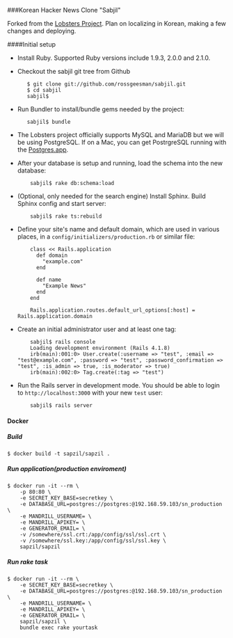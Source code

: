 ###Korean Hacker News Clone "Sabjil"

Forked from the [Lobsters Project](https://github.com/jcs/lobsters/blob/master/CONTRIBUTING.md). Plan on localizing in Korean, making a few changes and deploying.

####Initial setup

* Install Ruby. Supported Ruby versions include 1.9.3, 2.0.0 and 2.1.0.

* Checkout the sabjil git tree from Github

         $ git clone git://github.com/rossgeesman/sabjil.git
         $ cd sabjil
         sabjil$ 

* Run Bundler to install/bundle gems needed by the project:

         sabjil$ bundle

* The Lobsters project officially supports MySQL and MariaDB but we will be using PostgreSQL.
If on a Mac, you can get PostrgreSQL running with the [Postgres.app](http://postgresapp.com).


* After your database is setup and running, load the schema into the new database:

          sabjil$ rake db:schema:load

* (Optional, only needed for the search engine) Install Sphinx.  Build Sphinx
config and start server:

          sabjil$ rake ts:rebuild

* Define your site's name and default domain, which are used in various places,
in a `config/initializers/production.rb` or similar file:

          class << Rails.application
            def domain
              "example.com"
            end
          
            def name
              "Example News"
            end
          end
          
          Rails.application.routes.default_url_options[:host] = Rails.application.domain

* Create an initial administrator user and at least one tag:

          sabjil$ rails console
          Loading development environment (Rails 4.1.8)
          irb(main):001:0> User.create(:username => "test", :email => "test@example.com", :password => "test", :password_confirmation => "test", :is_admin => true, :is_moderator => true)
          irb(main):002:0> Tag.create(:tag => "test")

* Run the Rails server in development mode.  You should be able to login to
`http://localhost:3000` with your new `test` user:

          sabjil$ rails server


#### Docker

##### Build

```
$ docker build -t sapzil/sapzil .
```

##### Run application(production enviroment)

```
$ docker run -it --rm \
    -p 80:80 \
    -e SECRET_KEY_BASE=secretkey \
    -e DATABASE_URL=postgres://postgres:@192.168.59.103/sn_production \
    -e MANDRILL_USERNAME= \
    -e MANDRILL_APIKEY= \
    -e GENERATOR_EMAIL= \
    -v /somewhere/ssl.crt:/app/config/ssl/ssl.crt \
    -v /somewhere/ssl.key:/app/config/ssl/ssl.key \
    sapzil/sapzil
```

##### Run rake task

```
$ docker run -it --rm \
    -e SECRET_KEY_BASE=secretkey \
    -e DATABASE_URL=postgres://postgres:@192.168.59.103/sn_production \
    -e MANDRILL_USERNAME= \
    -e MANDRILL_APIKEY= \
    -e GENERATOR_EMAIL= \
    sapzil/sapzil \
    bundle exec rake yourtask
```

